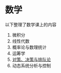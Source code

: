 # 数学

以下整理了数学课上的内容

1. 微积分
2. 线性代数
3. 概率论与数理统计
4. 运筹学
5. [对策、决策与排队论](queue-theory/index.md)
6. 动态系统分析与控制